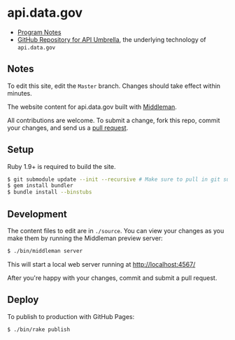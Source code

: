 # api.data.gov

* [Program Notes](https://github.com/18F/api.data.gov/wiki/Program-Notes)
* [GitHub Repository for API Umbrella](https://github.com/NREL/api-umbrella), the underlying technology of `api.data.gov`

## Notes 

To edit this site, edit the `Master` branch.  Changes should take effect within minutes.  

The website content for api.data.gov built with [Middleman](http://middlemanapp.com).

All contributions are welcome. To submit a change, fork this repo, commit your changes, and send us a [pull request](https://help.github.com/articles/using-pull-requests).

## Setup

Ruby 1.9+ is required to build the site.

```sh
$ git submodule update --init --recursive # Make sure to pull in git submodules
$ gem install bundler
$ bundle install --binstubs
```

## Development

The content files to edit are in `./source`. You can view your changes as you make them by running the Middleman preview server:

```sh
$ ./bin/middleman server
```

This will start a local web server running at [http://localhost:4567/](http://localhost:4567/)

After you're happy with your changes, commit and submit a pull request.

## Deploy

To publish to production with GitHub Pages:

```sh
$ ./bin/rake publish
```
